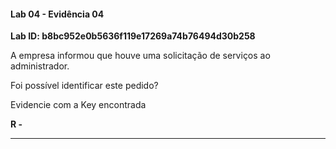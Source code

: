 
#### Lab 04 - Evidência 04

**Lab ID:  b8bc952e0b5636f119e17269a74b76494d30b258**


A empresa informou que houve uma solicitação de serviços ao administrador.  
  
Foi possível identificar este pedido?  
  
Evidencie com a Key encontrada

**R -**

---

